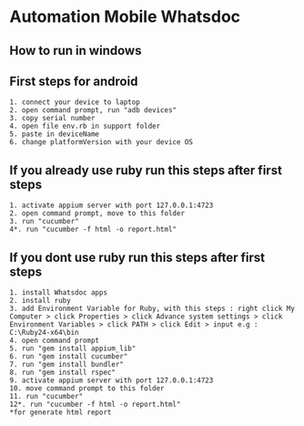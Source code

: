 # Automation Mobile Whatsdoc

## How to run in windows

## First steps for android
```
1. connect your device to laptop
2. open command prompt, run "adb devices"
3. copy serial number 
4. open file env.rb in support folder
5. paste in deviceName
6. change platformVersion with your device OS
```

## If you already use ruby run this steps after first steps
```
1. activate appium server with port 127.0.0.1:4723
2. open command prompt, move to this folder
3. run "cucumber"
4*. run "cucumber -f html -o report.html" 
```

## If you dont use ruby run this steps after first steps
```
1. install Whatsdoc apps
2. install ruby
3. add Environment Variable for Ruby, with this steps : right click My Computer > click Properties > click Advance system settings > click Environment Variables > click PATH > click Edit > input e.g : C:\Ruby24-x64\bin
4. open command prompt
5. run "gem install appium_lib"
6. run "gem install cucumber"
7. run "gem install bundler"
8. run "gem install rspec"
9. activate appium server with port 127.0.0.1:4723
10. move command prompt to this folder
11. run "cucumber"
12*. run "cucumber -f html -o report.html" 
*for generate html report
